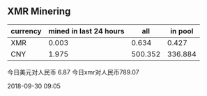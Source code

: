 ## XMR Minering

|currency|mined in last 24 hours|all|in pool|
|---|---|---|---|
|XMR|0.003|0.634|0.427|
|CNY|1.975|500.352|336.884|

今日美元对人民币 6.87	今日xmr对人民币789.07


2018-09-30 09:05